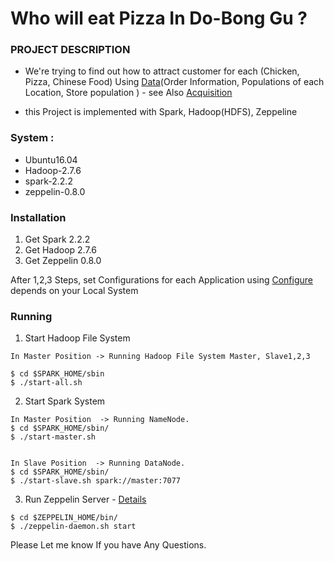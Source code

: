 # Who will eat Pizza In Do-Bong Gu ?
### PROJECT DESCRIPTION
 - We're trying to find out how to attract customer for each (Chicken, Pizza, Chinese Food) Using [Data](https://github.com/philjjoon/2019-1-GROUP-2/tree/master/storage)(Order Information, Populations of each Location, Store population ) - see Also [Acquisition](https://github.com/philjjoon/2019-1-GROUP-2/tree/master/acquisition)  

 - this Project is implemented with Spark, Hadoop(HDFS), Zeppeline

### System :  
- Ubuntu16.04
- Hadoop-2.7.6
- spark-2.2.2
- zeppelin-0.8.0

### Installation
1. Get Spark 2.2.2
2. Get Hadoop 2.7.6
3. Get Zeppelin 0.8.0

After 1,2,3 Steps, set Configurations for each Application using [Configure](https://github.com/philjjoon/2019-1-GROUP-2/tree/master/configure) depends on your Local System


### Running
1. Start Hadoop File System 
```
In Master Position -> Running Hadoop File System Master, Slave1,2,3

$ cd $SPARK_HOME/sbin
$ ./start-all.sh

```
2. Start Spark System
```
In Master Position  -> Running NameNode.
$ cd $SPARK_HOME/sbin/
$ ./start-master.sh


In Slave Position  -> Running DataNode.
$ cd $SPARK_HOME/sbin/
$ ./start-slave.sh spark://master:7077

```
3. Run Zeppelin Server - [Details](https://github.com/philjjoon/2019-1-GROUP-2/issues/5)

```
$ cd $ZEPPELIN_HOME/bin/
$ ./zeppelin-daemon.sh start
```

Please Let me know If you have Any Questions.
